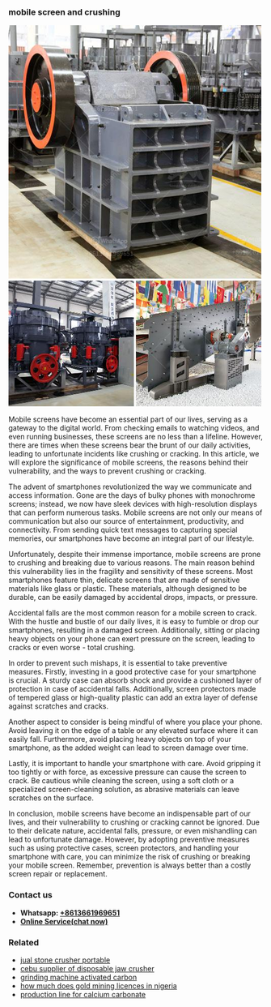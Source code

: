<h3>mobile screen and crushing</h3><img src='1702950251.jpg' alt=''><p>Mobile screens have become an essential part of our lives, serving as a gateway to the digital world. From checking emails to watching videos, and even running businesses, these screens are no less than a lifeline. However, there are times when these screens bear the brunt of our daily activities, leading to unfortunate incidents like crushing or cracking. In this article, we will explore the significance of mobile screens, the reasons behind their vulnerability, and the ways to prevent crushing or cracking.</p><p>The advent of smartphones revolutionized the way we communicate and access information. Gone are the days of bulky phones with monochrome screens; instead, we now have sleek devices with high-resolution displays that can perform numerous tasks. Mobile screens are not only our means of communication but also our source of entertainment, productivity, and connectivity. From sending quick text messages to capturing special memories, our smartphones have become an integral part of our lifestyle.</p><p>Unfortunately, despite their immense importance, mobile screens are prone to crushing and breaking due to various reasons. The main reason behind this vulnerability lies in the fragility and sensitivity of these screens. Most smartphones feature thin, delicate screens that are made of sensitive materials like glass or plastic. These materials, although designed to be durable, can be easily damaged by accidental drops, impacts, or pressure.</p><p>Accidental falls are the most common reason for a mobile screen to crack. With the hustle and bustle of our daily lives, it is easy to fumble or drop our smartphones, resulting in a damaged screen. Additionally, sitting or placing heavy objects on your phone can exert pressure on the screen, leading to cracks or even worse - total crushing.</p><p>In order to prevent such mishaps, it is essential to take preventive measures. Firstly, investing in a good protective case for your smartphone is crucial. A sturdy case can absorb shock and provide a cushioned layer of protection in case of accidental falls. Additionally, screen protectors made of tempered glass or high-quality plastic can add an extra layer of defense against scratches and cracks.</p><p>Another aspect to consider is being mindful of where you place your phone. Avoid leaving it on the edge of a table or any elevated surface where it can easily fall. Furthermore, avoid placing heavy objects on top of your smartphone, as the added weight can lead to screen damage over time.</p><p>Lastly, it is important to handle your smartphone with care. Avoid gripping it too tightly or with force, as excessive pressure can cause the screen to crack. Be cautious while cleaning the screen, using a soft cloth or a specialized screen-cleaning solution, as abrasive materials can leave scratches on the surface.</p><p>In conclusion, mobile screens have become an indispensable part of our lives, and their vulnerability to crushing or cracking cannot be ignored. Due to their delicate nature, accidental falls, pressure, or even mishandling can lead to unfortunate damage. However, by adopting preventive measures such as using protective cases, screen protectors, and handling your smartphone with care, you can minimize the risk of crushing or breaking your mobile screen. Remember, prevention is always better than a costly screen repair or replacement.</p><h3>Contact us</h3><ul><li><strong>Whatsapp:&nbsp;<a href="https://wa.me/8613661969651">+8613661969651</a></strong></li><li><a href="https://swt.shibang-china.com/?git&amp;zhl&amp;mobile screen and crushing"><strong>Online Service(chat now)</strong></a></li></ul><h3>Related</h3><ul><li><a href='jual stone crusher portable.md'>jual stone crusher portable</a></li><li><a href='cebu supplier of disposable jaw crusher.md'>cebu supplier of disposable jaw crusher</a></li><li><a href='grinding machine activated carbon.md'>grinding machine activated carbon</a></li><li><a href='how much does gold mining licences in nigeria.md'>how much does gold mining licences in nigeria</a></li><li><a href='production line for calcium carbonate.md'>production line for calcium carbonate</a></li></ul>